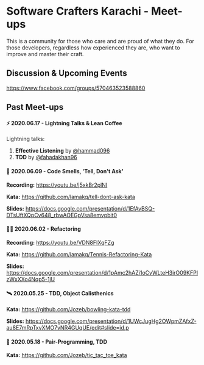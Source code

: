 # Software Crafters Karachi - Meet-ups

This is a community for those who care and are proud of what they do. For those developers, regardless how experienced they are, who want to improve and master their craft.

## Discussion & Upcoming Events
https://www.facebook.com/groups/570463523588860


## Past Meet-ups

#### :zap: 2020.06.17 - Lightning Talks & Lean Coffee

Lightning talks:
1. **Effective Listening** by [@hammad096](https://github.com/hammad096)
2. **TDD** by [@fahadakhan96](https://github.com/fahadakhan96)

#### :space_invader: 2020.06.09 - Code Smells, 'Tell, Don't Ask'

**Recording:** https://youtu.be/j5xkBr2plNI

**Kata:** https://github.com/lamakq/tell-dont-ask-kata

**Slides:** https://docs.google.com/presentation/d/1EfAvBSQ-DTsUftXQpCv648_rbwAOEGpVsa8emvpbit0

#### :woman_astronaut: 2020.06.02 - Refactoring

**Recording:** https://youtu.be/VDN8FIXqFZg

**Kata:** https://github.com/lamakq/Tennis-Refactoring-Kata

**Slides:** https://docs.google.com/presentation/d/1pAmc2hAZi1oCvWLteH3irO09KFPlzWxXXo4Nqp5-1jU

#### :artificial_satellite: 2020.05.25 - TDD, Object Calisthenics

**Kata:** https://github.com/Jozeb/bowling-kata-tdd

**Slides:** https://docs.google.com/presentation/d/1UWcJugHg2OWpmZAfxZ-au8E7mRpTxvXMO7vNR4GUqUE/edit#slide=id.p

#### :rocket: 2020.05.18 - Pair-Programming, TDD

**Kata:** https://github.com/Jozeb/tic_tac_toe_kata